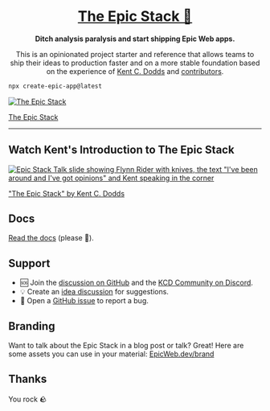 <div align="center">
  <h1 align="center"><a href="https://www.epicweb.dev/epic-stack">The Epic Stack 🚀</a></h1>
  <strong align="center">
    Ditch analysis paralysis and start shipping Epic Web apps.
  </strong>
  <p>
    This is an opinionated project starter and reference that allows teams to
    ship their ideas to production faster and on a more stable foundation based
    on the experience of <a href="https://kentcdodds.com">Kent C. Dodds</a> and
    <a href="https://github.com/epicweb-dev/epic-stack/graphs/contributors">contributors</a>.
  </p>
</div>

```sh
npx create-epic-app@latest
```

[![The Epic Stack](https://github-production-user-asset-6210df.s3.amazonaws.com/1500684/246885449-1b00286c-aa3d-44b2-9ef2-04f694eb3592.png)](https://www.epicweb.dev/epic-stack)

[The Epic Stack](https://www.epicweb.dev/epic-stack)

<hr />

## Watch Kent's Introduction to The Epic Stack

[![Epic Stack Talk slide showing Flynn Rider with knives, the text "I've been around and I've got opinions" and Kent speaking in the corner](https://github-production-user-asset-6210df.s3.amazonaws.com/1500684/277818553-47158e68-4efc-43ae-a477-9d1670d4217d.png)](https://www.epicweb.dev/talks/the-epic-stack)

["The Epic Stack" by Kent C. Dodds](https://www.epicweb.dev/talks/the-epic-stack)

## Docs

[Read the docs](https://github.com/epicweb-dev/epic-stack/blob/main/docs) (please 🙏).

## Support

- 🆘 Join the [discussion on GitHub](https://github.com/epicweb-dev/epic-stack/discussions) and the
  [KCD Community on Discord](https://kcd.im/discord).
- 💡 Create an [idea discussion](https://github.com/epicweb-dev/epic-stack/discussions/new?category=ideas) for
  suggestions.
- 🐛 Open a [GitHub issue](https://github.com/epicweb-dev/epic-stack/issues) to report a bug.

## Branding

Want to talk about the Epic Stack in a blog post or talk? Great! Here are some assets you can use in your material:
[EpicWeb.dev/brand](https://epicweb.dev/brand)

## Thanks

You rock 🪨
